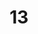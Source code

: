 ---
title: "13"
imageurl: "https://imgs1.thamizhnation.org/assets/13.webp"
dwnurl: "https://imgs1.thamizhnation.org/img/13.jpg"
tags: ['thalaivar']
---